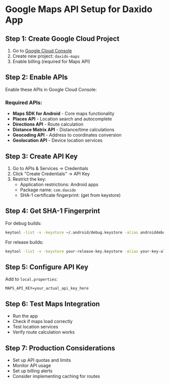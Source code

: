 # Google Maps API Setup for Daxido App

## Step 1: Create Google Cloud Project
1. Go to [Google Cloud Console](https://console.cloud.google.com/)
2. Create new project: `daxido-maps`
3. Enable billing (required for Maps API)

## Step 2: Enable APIs
Enable these APIs in Google Cloud Console:

### Required APIs:
- **Maps SDK for Android** - Core maps functionality
- **Places API** - Location search and autocomplete
- **Directions API** - Route calculation
- **Distance Matrix API** - Distance/time calculations
- **Geocoding API** - Address to coordinates conversion
- **Geolocation API** - Device location services

## Step 3: Create API Key
1. Go to APIs & Services → Credentials
2. Click "Create Credentials" → API Key
3. Restrict the key:
   - Application restrictions: Android apps
   - Package name: `com.daxido`
   - SHA-1 certificate fingerprint: (get from keystore)

## Step 4: Get SHA-1 Fingerprint
For debug builds:
```bash
keytool -list -v -keystore ~/.android/debug.keystore -alias androiddebugkey -storepass android -keypass android
```

For release builds:
```bash
keytool -list -v -keystore your-release-key.keystore -alias your-key-alias
```

## Step 5: Configure API Key
Add to `local.properties`:
```properties
MAPS_API_KEY=your_actual_api_key_here
```

## Step 6: Test Maps Integration
- Run the app
- Check if maps load correctly
- Test location services
- Verify route calculation works

## Step 7: Production Considerations
- Set up API quotas and limits
- Monitor API usage
- Set up billing alerts
- Consider implementing caching for routes
